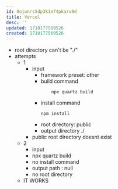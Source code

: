 ```yaml
---
id: 0ojwnrs5dp3k1e74pkarv9d
title: Vercel
desc: ''
updated: 1710177569526
created: 1710177569526
---
```

- root directory can't be "./"
- attempts
	- 1
		- input
			- framework preset: other
			- build command
				```
					npx quartz build
				```
			- install command
				```
				npm install
				```
			- root directory: public
			- output directory ./
		- public root directory doesnt exist
	- 2
		- input 
		- npx quartz build
		- no install command 
		- output path : null
		- no root directory
	- IT WORKS 